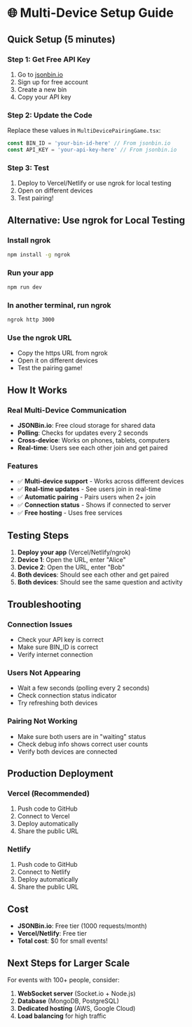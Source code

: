 # 🌐 Multi-Device Setup Guide

## Quick Setup (5 minutes)

### Step 1: Get Free API Key
1. Go to [jsonbin.io](https://jsonbin.io)
2. Sign up for free account
3. Create a new bin
4. Copy your API key

### Step 2: Update the Code
Replace these values in `MultiDevicePairingGame.tsx`:

```typescript
const BIN_ID = 'your-bin-id-here' // From jsonbin.io
const API_KEY = 'your-api-key-here' // From jsonbin.io
```

### Step 3: Test
1. Deploy to Vercel/Netlify or use ngrok for local testing
2. Open on different devices
3. Test pairing!

## Alternative: Use ngrok for Local Testing

### Install ngrok
```bash
npm install -g ngrok
```

### Run your app
```bash
npm run dev
```

### In another terminal, run ngrok
```bash
ngrok http 3000
```

### Use the ngrok URL
- Copy the https URL from ngrok
- Open it on different devices
- Test the pairing game!

## How It Works

### Real Multi-Device Communication
- **JSONBin.io**: Free cloud storage for shared data
- **Polling**: Checks for updates every 2 seconds
- **Cross-device**: Works on phones, tablets, computers
- **Real-time**: Users see each other join and get paired

### Features
- ✅ **Multi-device support** - Works across different devices
- ✅ **Real-time updates** - See users join in real-time
- ✅ **Automatic pairing** - Pairs users when 2+ join
- ✅ **Connection status** - Shows if connected to server
- ✅ **Free hosting** - Uses free services

## Testing Steps

1. **Deploy your app** (Vercel/Netlify/ngrok)
2. **Device 1**: Open the URL, enter "Alice"
3. **Device 2**: Open the URL, enter "Bob"
4. **Both devices**: Should see each other and get paired
5. **Both devices**: Should see the same question and activity

## Troubleshooting

### Connection Issues
- Check your API key is correct
- Make sure BIN_ID is correct
- Verify internet connection

### Users Not Appearing
- Wait a few seconds (polling every 2 seconds)
- Check connection status indicator
- Try refreshing both devices

### Pairing Not Working
- Make sure both users are in "waiting" status
- Check debug info shows correct user counts
- Verify both devices are connected

## Production Deployment

### Vercel (Recommended)
1. Push code to GitHub
2. Connect to Vercel
3. Deploy automatically
4. Share the public URL

### Netlify
1. Push code to GitHub
2. Connect to Netlify
3. Deploy automatically
4. Share the public URL

## Cost
- **JSONBin.io**: Free tier (1000 requests/month)
- **Vercel/Netlify**: Free tier
- **Total cost**: $0 for small events!

## Next Steps for Larger Scale

For events with 100+ people, consider:
1. **WebSocket server** (Socket.io + Node.js)
2. **Database** (MongoDB, PostgreSQL)
3. **Dedicated hosting** (AWS, Google Cloud)
4. **Load balancing** for high traffic
